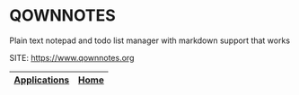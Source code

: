 # QOWNNOTES
 
 Plain text notepad and todo list manager with markdown support that works
 
 SITE: https://www.qownnotes.org

 | [Applications](https://portable-linux-apps.github.io/apps.html) | [Home](https://portable-linux-apps.github.io)
 | --- | --- |
